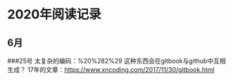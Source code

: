 # 2020年阅读记录

## 6月

###25号
太复杂的编码：%20%282%29 这种东西会在gitbook与github中互相生成？
17年的文章：https://www.xncoding.com/2017/11/30/gitbook.html